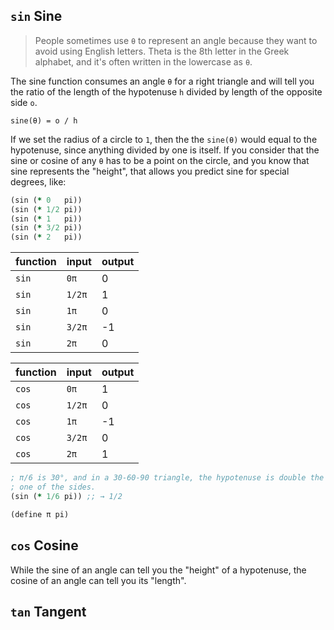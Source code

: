 ## `sin` Sine

> People sometimes use `θ` to represent an angle because they want to avoid
> using English letters. Theta is the 8th letter in the Greek alphabet, and it's
> often written in the lowercase as `θ`.

The sine function consumes an angle `θ` for a right triangle and will tell you 
the ratio of the length of the hypotenuse `h` divided by length of the opposite 
side `o`.

`sine(θ) = o / h`

If we set the radius of a circle to `1`, then the the `sine(θ)` would equal to
the hypotenuse, since anything divided by one is itself. If you consider that
the sine or cosine of any `θ` has to be a point on the circle, and you know that
sine represents the "height", that allows you predict sine for special degrees,
like:

``` clojure
(sin (* 0   pi))
(sin (* 1/2 pi))
(sin (* 1   pi))
(sin (* 3/2 pi))
(sin (* 2   pi))
```

| function | input  | output
| -------- | ------ | ------
| `sin`    | `0π`   | 0
| `sin`    | `1/2π` | 1
| `sin`    | `1π`   | 0
| `sin`    | `3/2π` | -1
| `sin`    | `2π`   | 0 

| function | input  | output
| -------- | ------ | ------
| `cos`    | `0π`   | 1
| `cos`    | `1/2π` | 0
| `cos`    | `1π`   | -1
| `cos`    | `3/2π` | 0
| `cos`    | `2π`   | 1

``` clojure
; π/6 is 30°, and in a 30-60-90 triangle, the hypotenuse is double the length of
; one of the sides.
(sin (* 1/6 pi)) ;; → 1/2

(define π pi)
```

## `cos` Cosine

While the sine of an angle can tell you the "height" of a hypotenuse, the cosine
of an angle can tell you its "length".

## `tan` Tangent

